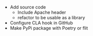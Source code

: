 * Add source code
  * Include Apache header
  * refactor to be usable as a library
* Configure CLA hook in GitHub
* Make PyPi package with Poetry or flit
